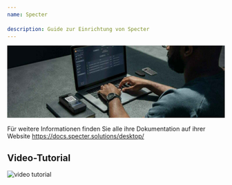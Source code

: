 ```yaml
---
name: Specter

description: Guide zur Einrichtung von Specter
---
```


![cover](assets/cover.jpeg)

Für weitere Informationen finden Sie alle ihre Dokumentation auf ihrer Website https://docs.specter.solutions/desktop/

## Video-Tutorial

![video tutorial](https://www.youtube.com/watch?v=mV1KS-Uwjew)
